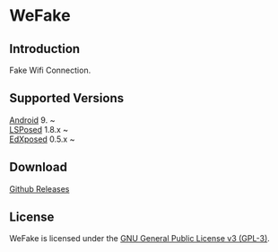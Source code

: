 # WeFake


## Introduction 

Fake Wifi Connection.

## Supported Versions

[Android](https://android.com) 9. ~   
[LSPosed](https://github.com/LSPosed/LSPosed) 1.8.x ~    
[EdXposed](https://github.com/ElderDrivers/EdXposed) 0.5.x ~    

## Download
[Github Releases](https://github.com/QCute/WeFake/releases)

## License

WeFake is licensed under the [GNU General Public License v3 (GPL-3)](http://www.gnu.org/copyleft/gpl.html).
